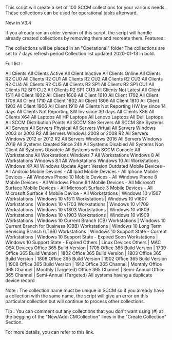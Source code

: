 This script will create a set of 100 SCCM collections for your various needs. These collections can be used for operational tasks afterward.

New in V3.4

If you already ran an older version of this script, the script will handle already created collections by removing them and recreate them.
Features :

The collections will be placed in an "Operational" folder
The collections are set to 7 days refresh period
Collection list updated 2020-01-13 in bold.

Full list :

All Clients
All Clients Active
All Client Inactive
All Clients Online
All Clients R2 CU0
All Clients R2 CU1
All Clients R2 CU2
All Clients R2 CU3
All Clients R2 CU4
All Clients R2 CU5
All Clients R2 SP1
All Clients R2 SP1 CU1
All Clients R2 SP1 CU2
All Clients R2 SP1 CU3
All Clients Not Latest
All Client 1511
All Client 1602
All Client 1606
All Client 1610
All Client 1702
All Client 1706
All Client 1710
All Client 1802
All Client 1806
All Client 1810
All Client 1902
All Client 1906
All Client 1910
All Clients Not Reporting HW Inv since 14 days
All Clients Not Reporting SW Inv since 30 days
All Clients X86
All Clients X64
All Laptops
All HP Laptops
All Lenovo Laptops
All Dell Laptops
All SCCM Distribution Points
All SCCM Site Servers
All SCCM Site Systems
All Servers
All Servers Physical
All Servers Virtual
All Servers Windows 2003 or 2003 R2
All Servers Windows 2008 or 2008 R2
All Servers Windows 2012 or 2012 R2
All Servers Windows 2016
All Servers Windows 2019
All Systems Created Since 24h
All Systems Disabled
All Systems Non Client
All Systems Obsolete
All Systems with SCCM Console
All Workstations
All Workstations Windows 7
All Workstations Windows 8
All Workstations Windows 8.1
All Workstations Windows 10
All Workstations Windows XP
All Windows Update Agent Version Outdated
Mobile Devices - All Android
Mobile Devices - All Ipad
Mobile Devices - All Iphone
Mobile Devices - All Windows Phone 10
Mobile Devices - All Windows Phone 8
Mobile Devices - All Windows Phone 8.1
Mobile Devices - All Microsoft Surface
Mobile Devices - All Microsoft Surface 3
Mobile Devices - All Microsoft Surface 4
Mobile Device - All
Workstations | Windows 10 v1507
Workstations | Windows 10 v1511
Workstations | Windows 10 v1607
Workstations | Windows 10 v1703
Workstations | Windows 10 v1709
Workstations | Windows 10 v1803
Workstations | Windows 10 v1809
Workstations | Windows 10 v1903
Workstations | Windows 10 v1909
Workstations | Windows 10 Current Branch (CB)
Workstations | Windows 10 Current Branch for Business (CBB)
Workstations | Windows 10 Long Term Servicing Branch (LTSB)
Workstations | Windows 10 Support State - Current
Workstations | Windows 10 Support State - Expired Soon
Workstations | Windows 10 Support State - Expired
Others | Linux Devices
Others | MAC OSX Devices
Office 365 Build Version | 1705
Office 365 Build Version | 1709
Office 365 Build Version | 1802
Office 365 Build Version | 1803
Office 365 Build Version | 1808
Office 365 Build Version | 1902
Office 365 Build Version | 1908
Office 365 Build Version | 1912
Office 365 Channel | Monthly
Office 365 Channel | Monthly (Targeted)
Office 365 Channel | Semi-Annual
Office 365 Channel | Semi-Annual (Targeted)
All systems having a duplicate device record


Note : The collection name must be unique in SCCM so if you already have a collection with the same name, the script will give an error on this particular collection but will continue to process other collections.

Tip : You can comment out any collections that you don't want using (#) at the begging of the "New/Add-CMCollection" lines in the "Create Collection" Section.

For more details, you can refer to this link.
